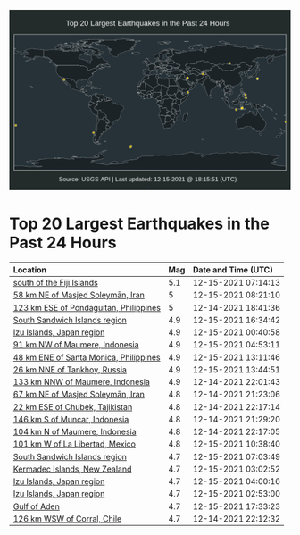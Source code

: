 ![Map](./map.png)

# Top 20 Largest Earthquakes in the Past 24 Hours

| Location | Mag | Date and Time (UTC) |
|:---|:---|:---|
| [south of the Fiji Islands](https://earthquake.usgs.gov/earthquakes/eventpage/us6000gcch) | 5.1 | 12-15-2021 07:14:13 |
| [58 km NE of Masjed Soleymān, Iran](https://earthquake.usgs.gov/earthquakes/eventpage/us6000gccv) | 5 | 12-15-2021 08:21:10 |
| [123 km ESE of Pondaguitan, Philippines](https://earthquake.usgs.gov/earthquakes/eventpage/us6000gc8k) | 5 | 12-14-2021 18:41:36 |
| [South Sandwich Islands region](https://earthquake.usgs.gov/earthquakes/eventpage/us6000gcf5) | 4.9 | 12-15-2021 16:34:42 |
| [Izu Islands, Japan region](https://earthquake.usgs.gov/earthquakes/eventpage/us6000gcb7) | 4.9 | 12-15-2021 00:40:58 |
| [91 km NW of Maumere, Indonesia](https://earthquake.usgs.gov/earthquakes/eventpage/us6000gcbz) | 4.9 | 12-15-2021 04:53:11 |
| [48 km ENE of Santa Monica, Philippines](https://earthquake.usgs.gov/earthquakes/eventpage/us6000gcdz) | 4.9 | 12-15-2021 13:11:46 |
| [26 km NNE of Tankhoy, Russia](https://earthquake.usgs.gov/earthquakes/eventpage/us6000gce4) | 4.9 | 12-15-2021 13:44:51 |
| [133 km NNW of Maumere, Indonesia](https://earthquake.usgs.gov/earthquakes/eventpage/us6000gc9r) | 4.9 | 12-14-2021 22:01:43 |
| [67 km NE of Masjed Soleymān, Iran](https://earthquake.usgs.gov/earthquakes/eventpage/us6000gc9g) | 4.8 | 12-14-2021 21:23:06 |
| [22 km ESE of Chubek, Tajikistan](https://earthquake.usgs.gov/earthquakes/eventpage/us6000gc9v) | 4.8 | 12-14-2021 22:17:14 |
| [146 km S of Muncar, Indonesia](https://earthquake.usgs.gov/earthquakes/eventpage/us6000gc9i) | 4.8 | 12-14-2021 21:29:20 |
| [104 km N of Maumere, Indonesia](https://earthquake.usgs.gov/earthquakes/eventpage/us6000gc9w) | 4.8 | 12-14-2021 22:17:05 |
| [101 km W of La Libertad, Mexico](https://earthquake.usgs.gov/earthquakes/eventpage/us6000gcdj) | 4.8 | 12-15-2021 10:38:40 |
| [South Sandwich Islands region](https://earthquake.usgs.gov/earthquakes/eventpage/us6000gccl) | 4.7 | 12-15-2021 07:03:49 |
| [Kermadec Islands, New Zealand](https://earthquake.usgs.gov/earthquakes/eventpage/us6000gcbp) | 4.7 | 12-15-2021 03:02:52 |
| [Izu Islands, Japan region](https://earthquake.usgs.gov/earthquakes/eventpage/us6000gcbs) | 4.7 | 12-15-2021 04:00:16 |
| [Izu Islands, Japan region](https://earthquake.usgs.gov/earthquakes/eventpage/us6000gcbk) | 4.7 | 12-15-2021 02:53:00 |
| [Gulf of Aden](https://earthquake.usgs.gov/earthquakes/eventpage/us6000gch1) | 4.7 | 12-15-2021 17:33:23 |
| [126 km WSW of Corral, Chile](https://earthquake.usgs.gov/earthquakes/eventpage/us6000gc9t) | 4.7 | 12-14-2021 22:12:32 |
